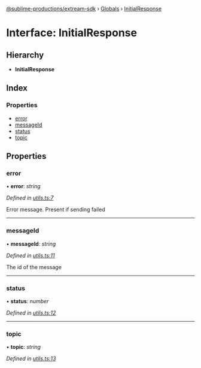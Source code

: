 [@sublime-productions/extream-sdk](../README.md) › [Globals](../globals.md) › [InitialResponse](initialresponse.md)

# Interface: InitialResponse

## Hierarchy

* **InitialResponse**

## Index

### Properties

* [error](initialresponse.md#error)
* [messageId](initialresponse.md#messageid)
* [status](initialresponse.md#status)
* [topic](initialresponse.md#topic)

## Properties

###  error

• **error**: *string*

*Defined in [utils.ts:7](https://github.com/Extream-SaaS/ex-sdk/blob/34a42fe/src/utils.ts#L7)*

Error message. Present if sending failed

___

###  messageId

• **messageId**: *string*

*Defined in [utils.ts:11](https://github.com/Extream-SaaS/ex-sdk/blob/34a42fe/src/utils.ts#L11)*

The id of the message

___

###  status

• **status**: *number*

*Defined in [utils.ts:12](https://github.com/Extream-SaaS/ex-sdk/blob/34a42fe/src/utils.ts#L12)*

___

###  topic

• **topic**: *string*

*Defined in [utils.ts:13](https://github.com/Extream-SaaS/ex-sdk/blob/34a42fe/src/utils.ts#L13)*
